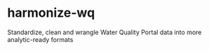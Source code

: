 # harmonize-wq
Standardize, clean and wrangle Water Quality Portal data into more analytic-ready formats
